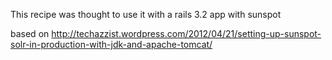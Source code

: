This recipe was thought to use it with a rails 3.2 app with sunspot

based on http://techazzist.wordpress.com/2012/04/21/setting-up-sunspot-solr-in-production-with-jdk-and-apache-tomcat/